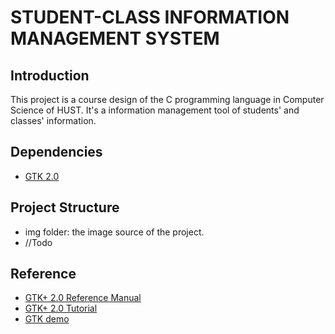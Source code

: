 # STUDENT-CLASS INFORMATION MANAGEMENT SYSTEM

## Introduction

This project is a course design of the C programming language in Computer Science of HUST. It's a information management tool of students' and classes' information.

## Dependencies

- [GTK 2.0](https://www.gtk.org/)

## Project Structure

- img folder: the image source of the project.
- //Todo

## Reference

- [GTK+ 2.0 Reference Manual](https://developer.gnome.org/gtk2/stable/)
- [GTK+ 2.0 Tutorial](https://developer.gnome.org/gtk-tutorial/stable/)
- [GTK demo](https://github.com/GNOME/gtk/tree/master/demos/gtk-demo)